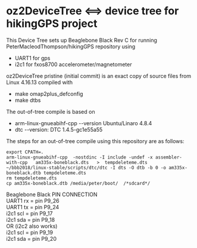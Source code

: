# oz2DeviceTree <==> device tree for hikingGPS project

This Device Tree sets up Beaglebone Black Rev C for 
running PeterMacleodThompson/hikingGPS repository using
 - UART1 for gps
 - i2c1 for fxos8700 accelerometer/magnetometer 

oz2DeviceTree pristine (initial commit) is an exact copy of source files
from Linux 4.16.13 compiled with 
 - make omap2plus_defconfig
 - make dtbs

The out-of-tree compile is based on 
 - arm-linux-gnueabihf-cpp  --version Ubuntu/Linaro 4.8.4
 - dtc  --version: DTC 1.4.5-gc1e55a55

The steps for an out-of-tree compile using this repository are as follows:

```
export CPATH=.
arm-linux-gnueabihf-cpp  -nostdinc -I include -undef -x assembler-with-cpp   am335x-boneblack.dts   >  tempdeleteme.dts 
~/bbb2018/linux-stable/scripts/dtc/dtc -I dts -O dtb -b 0 -o am335x-boneblack.dtb tempdeleteme.dts 
rm tempdeleteme.dts
cp am335x-boneblack.dtb /media/peter/boot/  /*sdcard*/ 
```

Beaglebone Black PIN CONNECTION  
  UART1 rx = pin P9_26  
  UART1 tx = pin P9_24  
  i2c1 scl = pin P9_17  
  i2c1 sda = pin P9_18  
        OR (i2c2 also works)  
  i2c1 scl = pin P9_19  
  i2c1 sda = pin P9_20  


